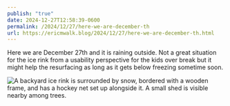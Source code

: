 ```yaml
---
publish: "true"
date: 2024-12-27T12:58:39-0600
permalink: /2024/12/27/here-we-are-december-th
url: https://ericmwalk.blog/2024/12/27/here-we-are-december-th.html
---
```

Here we are December 27th and it is raining outside. Not a great situation for the ice rink from a usability perspective for the kids over break but it might help the resurfacing as long as it gets below freezing sometime soon.

![A backyard ice rink is surrounded by snow, bordered with a wooden frame, and has a hockey net set up alongside it. A small shed is visible nearby among trees.](https://ericmwalk.blog/uploads/2024/img-1531.jpeg)